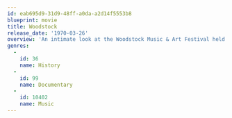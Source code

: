 ```yaml
---
id: eab695d9-31d9-48ff-a0da-a2d14f5553b8
blueprint: movie
title: Woodstock
release_date: '1970-03-26'
overview: 'An intimate look at the Woodstock Music & Art Festival held in Bethel, NY in 1969, from preparation through cleanup, with historic access to insiders, blistering concert footage, and portraits of the concertgoers; negative and positive aspects are shown, from drug use by performers to naked fans sliding in the mud, from the collapse of the fences by the unexpected hordes to the surreal arrival of National Guard helicopters with food and medical assistance for the impromptu city of 500,000.'
genres:
  -
    id: 36
    name: History
  -
    id: 99
    name: Documentary
  -
    id: 10402
    name: Music
---
```

